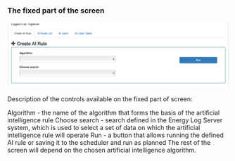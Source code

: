 ### The fixed part of the screen

![](/media/media/image65.png)

Description of the controls available on the fixed part of screen:

Algorithm - the name of the algorithm that forms the basis of the artificial intelligence rule
Choose search - search defined in the Energy Log Server system, which is used to select a set of data on which the artificial intelligence rule will operate
Run - a button that allows running the defined AI rule or saving it to the scheduler and run as planned
The rest of the screen will depend on the chosen artificial intelligence algorithm.
